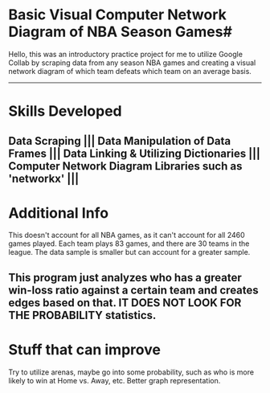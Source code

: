 # Basic Visual Computer Network Diagram of NBA Season Games#

Hello, this was an introductory practice project for me to utilize Google Collab by scraping data from any season NBA games and creating a visual network diagram of which team defeats which team on an average basis.

------------------
# Skills Developed 
**Data Scraping** |||
**Data Manipulation of Data Frames** |||
**Data Linking & Utilizing Dictionaries** |||
**Computer Network Diagram Libraries such as 'networkx'** |||
------------------
# Additional Info 

This doesn't account for all NBA games, as it can't account for all 2460 games played. Each team plays 83 games, and there are 30 teams in the league. The data sample is smaller but can account for a greater sample. 

This program just analyzes who has a greater win-loss ratio against a certain team and creates edges based on that. IT DOES NOT LOOK FOR THE PROBABILITY statistics. 
------------------
# Stuff that can improve 

Try to utilize arenas, maybe go into some probability, such as who is more likely to win at Home vs. Away, etc. 
Better graph representation. 
